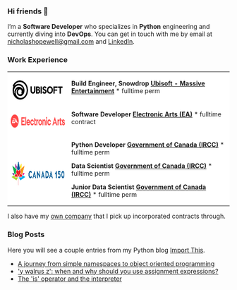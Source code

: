 ### Hi friends 👋

I’m a **Software Developer** who specializes in **Python** engineering and currently diving into **DevOps**. You can get in touch with me by email at [nicholashopewell@gmail.com](mailto:nicholashopewell@gmail.com) and [LinkedIn](https://www.linkedin.com/in/nick-hopewell/).

### Work Experience

<table style="background-color:#ffffff;">
<tr>
<td>

[<img align="left" height="51px" width="200px" alt="massive" src="employer_images/Ubisoft.png">](https://www.massive.se/games/)

</td>
<td>

**Build Engineer, Snowdrop**
[**Ubisoft - Massive Entertainment**](https://www.massive.se/games/) \* fulltime perm

</td>
</tr>

<tr>
<td>

[<img align="left" height="51px" width="200px" alt="EA" src="employer_images/Electronic-Arts-Logo.png">](https://www.ea.com/)

</td>
<td>

**Software Developer**
[**Electronic Arts (EA)**](https://www.ea.com/) \* fulltime contract

</td>
</tr>

<tr>
<td>

[<img align="left" height="61px" width="200px" alt="gov" src="employer_images/CANADA150LOGO.png">](https://www.canada.ca/en/immigration-refugees-citizenship.html)

</td>
<td>

**Python Developer**
[**Government of Canada (IRCC)**](https://www.canada.ca/en/immigration-refugees-citizenship.html) \* fulltime perm

**Data Scientist**
[**Government of Canada (IRCC)**](https://www.canada.ca/en/immigration-refugees-citizenship.html) \* fulltime perm

**Junior Data Scientist**
[**Government of Canada (IRCC)**](https://www.canada.ca/en/immigration-refugees-citizenship.html) \* fulltime perm

</td>
</tr>

</table>

I also have my [own company](https://www.linkedin.com/company/78842977) that I pick up incorporated contracts through.

### Blog Posts

Here you will see a couple entries from my Python blog [Import This](https://nicholashopewell.com/import-this/).

<!-- BLOG_START -->

- [A journey from simple namespaces to object oriented programming](https://nicholashopewell.com/import-this/2021/02/17/from-simple-namespaces-to-oop.html)
- ['y walrus z': when and why should you use assignment expressions?](https://nicholashopewell.com/import-this/2021/02/15/when-and-how-to-use-assignment-expressions.html)
- [The 'is' operator and the interpreter](https://nicholashopewell.com/import-this/2021/02/11/the-is-operator.html)
<!-- BLOG_END -->
